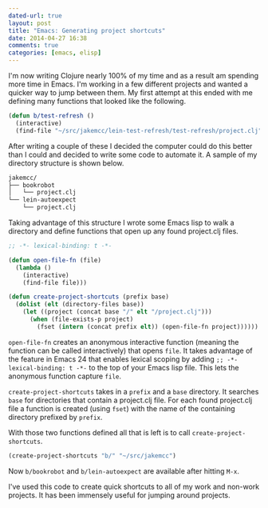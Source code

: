```yaml
---
dated-url: true
layout: post
title: "Emacs: Generating project shortcuts"
date: 2014-04-27 16:38
comments: true
categories: [emacs, elisp]
---
```


I'm now writing Clojure nearly 100% of my time and as a result am spending more
time in Emacs. I'm working in a few different projects and
wanted a quicker way to jump between them. My first attempt at this
ended with me defining many functions that looked like the following.

``` cl
(defun b/test-refresh ()
  (interactive)
  (find-file "~/src/jakemcc/lein-test-refresh/test-refresh/project.clj"))
```

After writing a couple of these I decided the computer could do this
better than I could and decided to write some code to automate it. A
sample of my directory structure is shown below.

``` bash
jakemcc/
├── bookrobot
│   └── project.clj
└── lein-autoexpect
    └── project.clj
```

Taking advantage of this structure I wrote some Emacs lisp to walk a
directory and define functions that open up any found project.clj
files.

``` cl
;; -*- lexical-binding: t -*-

(defun open-file-fn (file) 
  (lambda ()
    (interactive)
    (find-file file)))

(defun create-project-shortcuts (prefix base)
  (dolist (elt (directory-files base))
    (let ((project (concat base "/" elt "/project.clj")))
      (when (file-exists-p project)
        (fset (intern (concat prefix elt)) (open-file-fn project))))))
```

`open-file-fn` creates an anonymous interactive function (meaning the function
can be called interactively) that opens `file`. It takes advantage of
the feature in Emacs 24 that enables lexical scoping by adding `;; -*-
lexical-binding: t -*-` to the top of your Emacs lisp file. This lets
the anonymous function capture `file`.

`create-project-shortcuts` takes in a `prefix` and a `base` directory.
It searches `base` for directories that contain a
project.clj file. For each found project.clj file a function is
created (using `fset`) with the name of the containing directory
prefixed by `prefix`.

With those two functions defined all that is left is to call
`create-project-shortcuts`.

``` cl
(create-project-shortcuts "b/" "~/src/jakemcc")
```

Now `b/bookrobot` and `b/lein-autoexpect` are available after hitting
`M-x`.

I've used this code to create quick
shortcuts to all of my work and non-work projects. It has been
immensely useful for jumping around projects.